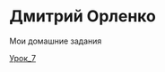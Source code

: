 # Дмитрий Орленко
Мои домашние задания

[Урок_7](https://diversiz.github.io/%D0%A3%D1%80%D0%BE%D0%BA_7/"index.html)
